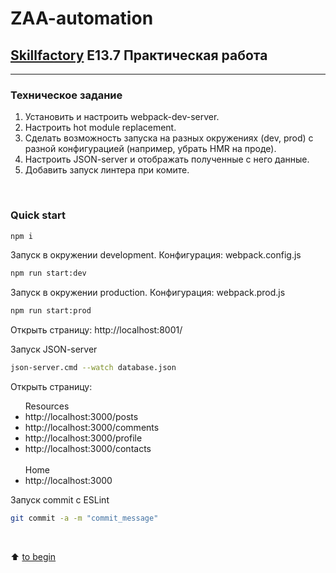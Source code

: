 # ZAA-automation
## [Skillfactory](https://skillfactory.ru) E13.7 Практическая работа

<hr>
<p> </p>

### Техническое задание  

1. Установить и настроить webpack-dev-server.
2. Настроить hot module replacement.
3. Сделать возможность запуска на разных окружениях (dev, prod) c разной конфигурацией (например, убрать HMR на проде).
4. Настроить JSON-server и отображать полученные с него данные.
5. Добавить запуск линтера при комите.
<br>

### Quick start


```bash
npm i
```

Запуск в окружении development. Конфигурация: webpack.config.js
```bash
npm run start:dev
```

Запуск в окружении production. Конфигурация: webpack.prod.js
```bash
npm run start:prod
```  
Открыть страницу: http://localhost:8001/

Запуск JSON-server
```bash
json-server.cmd --watch database.json
```

Открыть страницу:
<ul>
 Resources
  <li> http://localhost:3000/posts </li> 
  <li>http://localhost:3000/comments</li>
  <li>http://localhost:3000/profile</li>
  <li>http://localhost:3000/contacts</li>
<br>
  Home
  <li>http://localhost:3000</li>
</ul>

Запуск commit с ESLint 
```bash
git commit -a -m "commit_message"
```

<br>

:arrow_up: [to begin](README.md##Skillfactory)

<br><br>
